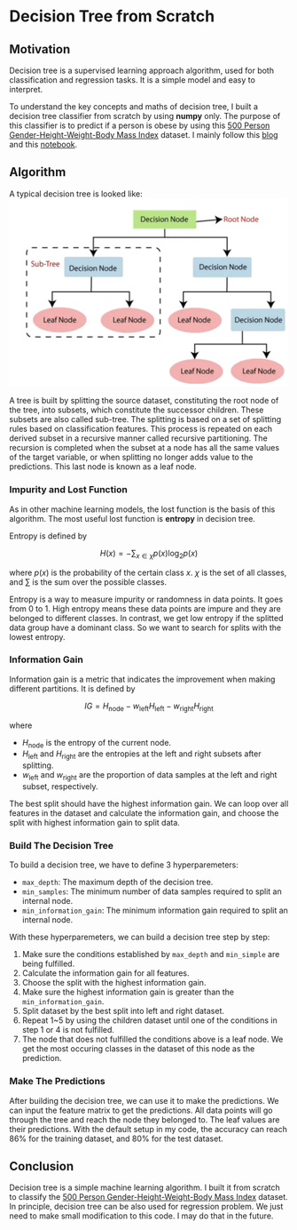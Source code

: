 # Decision Tree from Scratch

## Motivation
Decision tree is a supervised learning approach algorithm, used for both classification and regression tasks. 
It is a simple model and easy to interpret. 

To understand the key concepts and maths of decision tree, I built a decision tree classifier from scratch by using **numpy** only.
The purpose of this classifier is to predict if a person is obese by using this 
[500 Person Gender-Height-Weight-Body Mass Index](https://www.kaggle.com/datasets/yersever/500-person-gender-height-weight-bodymassindex) dataset. 
I mainly follow this [blog](https://anderfernandez.com/en/blog/code-decision-tree-python-from-scratch/) and 
this [notebook](https://www.kaggle.com/code/fareselmenshawii/decision-tree-from-scratch/).

## Algorithm
A typical decision tree is looked like:
![decision tree](https://github.com/zjzhao1002/Machine-Learning-from-Scratch/blob/main/Decision_Tree/decision_tree.png)

A tree is built by splitting the source dataset, constituting the root node of the tree, 
into subsets, which constitute the successor children. These subsets are also called sub-tree.
The splitting is based on a set of splitting rules based on classification features. 
This process is repeated on each derived subset in a recursive manner called recursive partitioning. 
The recursion is completed when the subset at a node has all the same values of the target variable, 
or when splitting no longer adds value to the predictions.
This last node is known as a leaf node. 

### Impurity and Lost Function
As in other machine learning models, the lost function is the basis of this algorithm. 
The most useful lost function is **entropy** in decision tree.

Entropy is defined by
```math
H(x) = -\sum_{x\in \chi}p(x)\log_2p(x)
```
where $p(x)$ is the probability of the certain class $x$. 
$\chi$ is the set of all classes, and $\sum$ is the sum over the possible classes.

Entropy is a way to measure impurity or randomness in data points. 
It goes from 0 to 1. High entropy means these data points are impure and they are belonged to different classes. 
In contrast, we get low entropy if the splitted data group have a dominant class.
So we want to search for splits with the lowest entropy.

### Information Gain
Information gain is a metric that indicates the improvement when making different partitions. 
It is defined by
```math
IG = H_\text{node} - w_\text{left}H_\text{left}-w_\text{right}H_\text{right}
```
where
* $H_\text{node}$ is the entropy of the current node.
* $H_\text{left}$ and $H_\text{right}$ are the entropies at the left and right subsets after splitting.
* $w_\text{left}$ and $w_\text{right}$ are the proportion of data samples at the left and right subset, respectively.

The best split should have the highest information gain. 
We can loop over all features in the dataset and calculate the information gain, 
and choose the split with highest information gain to split data. 

### Build The Decision Tree
To build a decision tree, we have to define 3 hyperparemeters: 
* `max_depth`: The maximum depth of the decision tree.
* `min_samples`: The minimum number of data samples required to split an internal node.
* `min_information_gain`: The minimum information gain required to split an internal node.

With these hyperparemeters, we can build a decision tree step by step:
1. Make sure the conditions established by `max_depth` and `min_simple` are being fulfilled.
2. Calculate the information gain for all features.
3. Choose the split with the highest information gain.
4. Make sure the highest information gain is greater than the `min_information_gain`.
5. Split dataset by the best split into left and right dataset.
6. Repeat 1~5 by using the children dataset until one of the conditions in step 1 or 4 is not fulfilled.
7. The node that does not fulfilled the conditions above is a leaf node.
We get the most occuring classes in the dataset of this node as the prediction.

### Make The Predictions
After building the decision tree, we can use it to make the predictions. 
We can input the feature matrix to get the predictions. 
All data points will go through the tree and reach the node they belonged to.
The leaf values are their predictions. 
With the default setup in my code, the accuracy can reach 86% for the training dataset, and 80% for the test dataset.

## Conclusion
Decision tree is a simple machine learning algorithm. 
I built it from scratch to classify the [500 Person Gender-Height-Weight-Body Mass Index](https://www.kaggle.com/datasets/yersever/500-person-gender-height-weight-bodymassindex) dataset. 
In principle, decision tree can be also used for regression problem. 
We just need to make small modification to this code. I may do that in the future.
